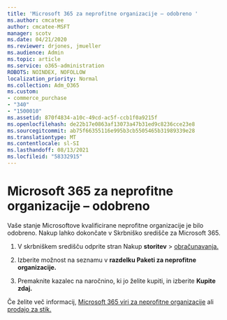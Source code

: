 ```yaml
---
title: 'Microsoft 365 za neprofitne organizacije – odobreno '
ms.author: cmcatee
author: cmcatee-MSFT
manager: scotv
ms.date: 04/21/2020
ms.reviewer: drjones, jmueller
ms.audience: Admin
ms.topic: article
ms.service: o365-administration
ROBOTS: NOINDEX, NOFOLLOW
localization_priority: Normal
ms.collection: Adm_O365
ms.custom:
- commerce_purchase
- "340"
- "1500010"
ms.assetid: 870f4834-a10c-49cd-ac5f-ccb1f0a9215f
ms.openlocfilehash: de22b17e0863af13073a47b31ed9c8236cce23e8
ms.sourcegitcommit: ab75f66355116e995b3cb5505465b31989339e28
ms.translationtype: MT
ms.contentlocale: sl-SI
ms.lasthandoff: 08/13/2021
ms.locfileid: "58332915"
---
```

# <a name="microsoft-365-for-nonprofits---approved"></a>Microsoft 365 za neprofitne organizacije – odobreno

Vaše stanje Microsoftove kvalificirane neprofitne organizacije je bilo odobreno. Nakup lahko dokončate v Skrbniško središče za Microsoft 365.

1. V skrbniškem središču odprite stran Nakup **storitev** \> [obračunavanja.](https://go.microsoft.com/fwlink/p/?linkid=868433)

2. Izberite možnost na seznamu v **razdelku Paketi za neprofitne organizacije.**

3. Premaknite kazalec na naročnino, ki jo želite kupiti, in izberite **Kupite zdaj.**

Če želite več informacij, [Microsoft 365 viri za neprofitne organizacije](https://www.microsoft.com/nonprofits/microsoft-365) ali [prodajo za stik.](https://www.microsoft.com/nonprofits/contact-us)
